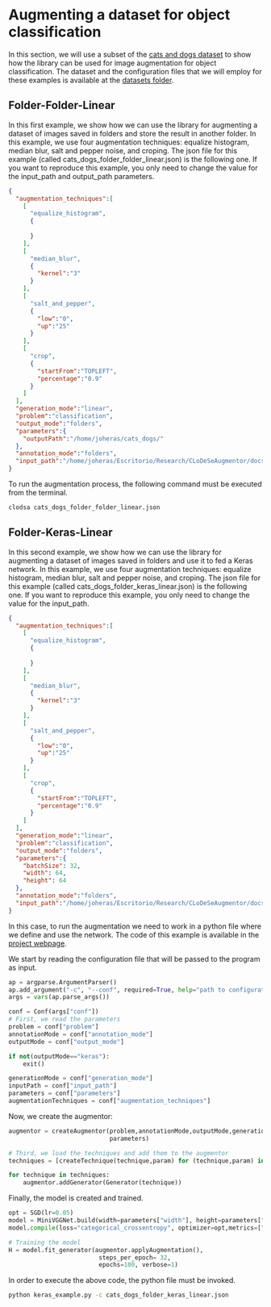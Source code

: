 # Augmenting a dataset for object classification

In this section, we will use a subset of the [cats and dogs dataset](https://www.kaggle.com/c/dogs-vs-cats) to show how the library can be used for image augmentation for object classification. The dataset and the configuration files that we will employ for these examples is available at the [datasets folder](datasets/object_classification).

## Folder-Folder-Linear

In this first example, we show how we can use the library for augmenting a dataset of images saved in folders and store the result in another folder. In this example, we use four augmentation techniques: equalize histogram, median blur, salt and pepper noise, and croping. The json file for this example (called cats_dogs_folder_folder_linear.json) is the following one. If you want to reproduce this example, you only need to change the value for the input_path and output_path parameters.   

```json
{
  "augmentation_techniques":[
    [
      "equalize_histogram",
      {
        
      }
    ],
    [
      "median_blur",
      {
        "kernel":"3"
      }
    ],
    [
      "salt_and_pepper",
      {
        "low":"0",
        "up":"25"
      }
    ],
    [
      "crop",
      {
        "startFrom":"TOPLEFT",
        "percentage":"0.9"
      }
    ]
  ],
  "generation_mode":"linear",
  "problem":"classification",
  "output_mode":"folders",
  "parameters":{
    "outputPath":"/home/joheras/cats_dogs/"
  },
  "annotation_mode":"folders",
  "input_path":"/home/joheras/Escritorio/Research/CLoDeSeAugmentor/docs/datasets/object_classification"
}
```

To run the augmentation process, the following command must be executed from the terminal.

```cmd
clodsa cats_dogs_folder_folder_linear.json
```

## Folder-Keras-Linear

In this second example, we show how we can use the library for augmenting a dataset of images saved in folders and use it to fed a Keras network. In this example, we use four augmentation techniques: equalize histogram, median blur, salt and pepper noise, and croping. The json file for this example (called cats_dogs_folder_keras_linear.json) is the following one. If you want to reproduce this example, you only need to change the value for the input_path.   

```json
{
  "augmentation_techniques":[
    [
      "equalize_histogram",
      {
        
      }
    ],
    [
      "median_blur",
      {
        "kernel":"3"
      }
    ],
    [
      "salt_and_pepper",
      {
        "low":"0",
        "up":"25"
      }
    ],
    [
      "crop",
      {
        "startFrom":"TOPLEFT",
        "percentage":"0.9"
      }
    ]
  ],
  "generation_mode":"linear",
  "problem":"classification",
  "output_mode":"folders",
  "parameters":{
    "batchSize": 32,
    "width": 64,
    "height": 64
  },
  "annotation_mode":"folders",
  "input_path":"/home/joheras/Escritorio/Research/CLoDeSeAugmentor/docs/datasets/object_classification"
}
```

In this case, to run the augmentation we need to work in a python file where we define and use the network. The code of this example is available in the [project webpage](../clodsa/clodsa/keras_example.py).

We start by reading the configuration file that will be passed to the program as input. 

```python
ap = argparse.ArgumentParser()
ap.add_argument("-c", "--conf", required=True, help="path to configuration file")
args = vars(ap.parse_args())

conf = Conf(args["conf"])
# First, we read the parameters
problem = conf["problem"]
annotationMode = conf["annotation_mode"]
outputMode = conf["output_mode"]

if not(outputMode=="keras"):
    exit()

generationMode = conf["generation_mode"]
inputPath = conf["input_path"]
parameters = conf["parameters"]
augmentationTechniques = conf["augmentation_techniques"]
```

Now, we create the augmentor:
```python
augmentor = createAugmentor(problem,annotationMode,outputMode,generationMode,inputPath,
                            parameters)

# Third, we load the techniques and add them to the augmentor
techniques = [createTechnique(technique,param) for (technique,param) in augmentationTechniques]

for technique in techniques:
    augmentor.addGenerator(Generator(technique))
```

Finally, the model is created and trained. 
```python
opt = SGD(lr=0.05)
model = MiniVGGNet.build(width=parameters["width"], height=parameters["height"], depth=3)
model.compile(loss="categorical_crossentropy", optimizer=opt,metrics=["accuracy"])

# Training the model
H = model.fit_generator(augmentor.applyAugmentation(),
                         steps_per_epoch= 32,
                         epochs=100, verbose=1)
```

In order to execute the above code, the python file must be invoked. 

```cmd
python keras_example.py -c cats_dogs_folder_keras_linear.json
```
